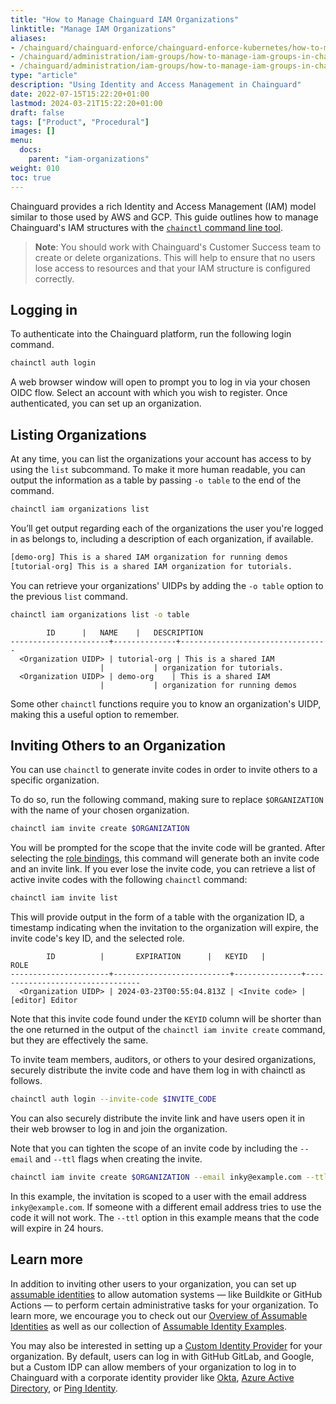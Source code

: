 ```yaml
---
title: "How to Manage Chainguard IAM Organizations"
linktitle: "Manage IAM Organizations"
aliases:
- /chainguard/chainguard-enforce/chainguard-enforce-kubernetes/how-to-manage-iam-groups-in-chainguard-enforce/
- /chainguard/administration/iam-groups/how-to-manage-iam-groups-in-chainguard-enforce/
- /chainguard/administration/iam-groups/how-to-manage-iam-groups-in-chainguard/
type: "article"
description: "Using Identity and Access Management in Chainguard"
date: 2022-07-15T15:22:20+01:00
lastmod: 2024-03-21T15:22:20+01:00
draft: false
tags: ["Product", "Procedural"]
images: []
menu:
  docs:
    parent: "iam-organizations"
weight: 010
toc: true
---
```


Chainguard provides a rich Identity and Access Management (IAM) model similar to those used by AWS and GCP. This guide outlines how to manage Chainguard's IAM structures with the [`chainctl` command line tool](/chainguard/chainctl/). 

> **Note**: You should work with Chainguard's Customer Success team to create or delete organizations. This will help to ensure that no users lose access to resources and that your IAM structure is configured correctly.

## Logging in

To authenticate into the Chainguard platform, run the following login command.

```sh
chainctl auth login
```

A web browser window will open to prompt you to log in via your chosen OIDC flow. Select an account with which you wish to register. Once authenticated, you can set up an organization.


## Listing Organizations

At any time, you can list the organizations your account has access to by using the `list` subcommand. To make it more human readable, you can output the information as a table by passing `-o table` to the end of the command.

```sh
chainctl iam organizations list
```

You’ll get output regarding each of the organizations the user you're logged in as belongs to, including a description of each organization, if available.

```sh
[demo-org] This is a shared IAM organization for running demos
[tutorial-org] This is a shared IAM organization for tutorials.
```

You can retrieve your organizations' UIDPs by adding the `-o table` option to the previous `list` command.

```sh
chainctl iam organizations list -o table
```
```
       	ID     	| 	NAME 	|  	DESCRIPTION
----------------------+--------------+---------------------------------
  <Organization UIDP> | tutorial-org | This is a shared IAM
                  	|          	| organization for tutorials.
  <Organization UIDP> | demo-org 	| This is a shared IAM
                  	|          	| organization for running demos
```

Some other `chainctl` functions require you to know an organization's UIDP, making this a useful option to remember.


## Inviting Others to an Organization

You can use `chainctl` to generate invite codes in order to invite others to a specific organization.

To do so, run the following command, making sure to replace `$ORGANIZATION` with the name of your chosen organization.

```sh
chainctl iam invite create $ORGANIZATION
```

You will be prompted for the scope that the invite code will be granted. After selecting the [role bindings](/chainguard/administration/iam-groups/overview-of-enforce-iam-model/#role-bindings), this command will generate both an invite code and an invite link.  If you ever lose the invite code, you can retrieve a list of active invite codes with the following `chainctl` command:

```sh
chainctl iam invite list
```

This will provide output in the form of a table with the organization ID, a timestamp indicating when the invitation to the organization will expire, the invite code's key ID, and the selected role.

```
      	ID      	|    	EXPIRATION    	| 	KEYID 	|          	ROLE          	 
----------------------+--------------------------+---------------+---------------------------------
  <Organization UIDP> | 2024-03-23T00:55:04.813Z | <Invite code> | [editor] Editor            	 
```

Note that this invite code found under the `KEYID` column will be shorter than the one returned in the output of the `chainctl iam invite create` command, but they are effectively the same.

To invite team members, auditors, or others to your desired organizations, securely distribute the invite code and have them log in with chainctl as follows.

```sh
chainctl auth login --invite-code $INVITE_CODE
```

You can also securely distribute the invite link and have users open it in their web browser to log in and join the organization.

Note that you can tighten the scope of an invite code by including the `--email` and `--ttl` flags when creating the invite.

```sh
chainctl iam invite create $ORGANIZATION --email inky@example.com --ttl 24h
```

In this example, the invitation is scoped to a user with the email address `inky@example.com`. If someone with a different email address tries to use the code it will not work. The `--ttl` option in this example means that the code will expire in 24 hours.


## Learn more

In addition to inviting other users to your organization, you can set up [assumable identities]() to allow automation systems — like Buildkite or GitHub Actions — to perform certain administrative tasks for your organization. To learn more, we encourage you to check out our [Overview of Assumable Identities](/chainguard/administration/iam-groups/assumable-ids/) as well as our collection of [Assumable Identity Examples](/chainguard/administration/iam-groups/identity-examples/).

You may also be interested in setting up a [Custom Identity Provider](/chainguard/administration/custom-idps/custom-idps/) for your organization. By default, users can log in with GitHub GitLab, and Google, but a Custom IDP can allow members of your organization to log in to Chainguard with a corporate identity provider like [Okta](/chainguard/administration/custom-idps/okta/), [Azure Active Directory](/chainguard/administration/custom-idps/azure-ad/), or [Ping Identity](/chainguard/administration/custom-idps/ping-id/).
